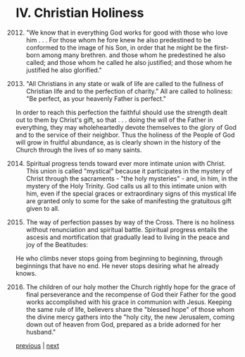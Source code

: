 # IV. Christian Holiness

2012. "We know that in everything God works for good with those who love him . . . For those whom he fore knew he also predestined to be conformed to the image of his Son, in order that he might be the first-born among many brethren. and those whom he predestined he also called; and those whom he called he also justified; and those whom he justified he also glorified."

2013. "All Christians in any state or walk of life are called to the fullness of Christian life and to the perfection of charity." All are called to holiness: "Be perfect, as your heavenly Father is perfect."

In order to reach this perfection the faithful should use the strength dealt out to them by Christ's gift, so that . . . doing the will of the Father in everything, they may wholeheartedly devote themselves to the glory of God and to the service of their neighbor. Thus the holiness of the People of God will grow in fruitful abundance, as is clearly shown in the history of the Church through the lives of so many saints.

2014. Spiritual progress tends toward ever more intimate union with Christ. This union is called "mystical" because it participates in the mystery of Christ through the sacraments - "the holy mysteries" - and, in him, in the mystery of the Holy Trinity. God calls us all to this intimate union with him, even if the special graces or extraordinary signs of this mystical life are granted only to some for the sake of manifesting the gratuitous gift given to all.

2015. The way of perfection passes by way of the Cross. There is no holiness without renunciation and spiritual battle. Spiritual progress entails the ascesis and mortification that gradually lead to living in the peace and joy of the Beatitudes:

He who climbs never stops going from beginning to beginning, through beginnings that have no end. He never stops desiring what he already knows.

2016. The children of our holy mother the Church rightly hope for the grace of final perseverance and the recompense of God their Father for the good works accomplished with his grace in communion with Jesus. Keeping the same rule of life, believers share the "blessed hope" of those whom the divine mercy gathers into the "holy city, the new Jerusalem, coming down out of heaven from God, prepared as a bride adorned for her husband."

[previous](https://github.com/Tenari/non-fiction/blob/master/catechism/__P70.md) | [next](https://github.com/Tenari/non-fiction/blob/master/catechism/__P72.md)